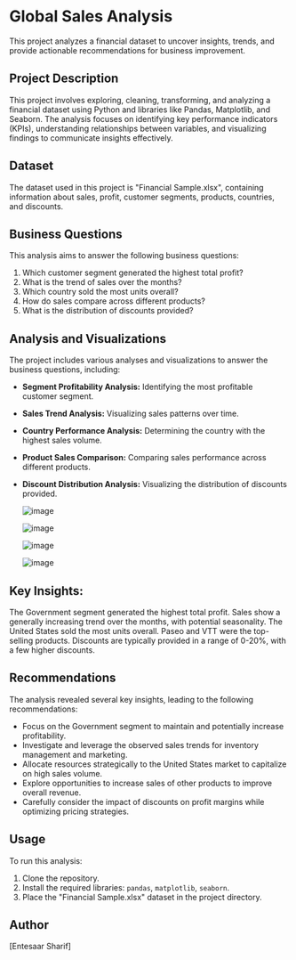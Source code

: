 # **Global Sales Analysis**


This project analyzes a financial dataset to uncover insights, trends, and provide actionable recommendations for business improvement.

## Project Description

This project involves exploring, cleaning, transforming, and analyzing a financial dataset using Python and libraries like Pandas, Matplotlib, and Seaborn. The analysis focuses on identifying key performance indicators (KPIs), understanding relationships between variables, and visualizing findings to communicate insights effectively.

## Dataset

The dataset used in this project is "Financial Sample.xlsx", containing information about sales, profit, customer segments, products, countries, and discounts.

## Business Questions

This analysis aims to answer the following business questions:

1. Which customer segment generated the highest total profit?
2. What is the trend of sales over the months?
3. Which country sold the most units overall?
4. How do sales compare across different products?
5. What is the distribution of discounts provided?

## Analysis and Visualizations

The project includes various analyses and visualizations to answer the business questions, including:

- **Segment Profitability Analysis:** Identifying the most profitable customer segment.
- **Sales Trend Analysis:** Visualizing sales patterns over time.  
- **Country Performance Analysis:** Determining the country with the highest sales volume.
- **Product Sales Comparison:** Comparing sales performance across different products.
- **Discount Distribution Analysis:** Visualizing the distribution of discounts provided.


  ![image](https://github.com/user-attachments/assets/ce63a1f3-a3d2-4183-9a69-14471e87b658)


  ![image](https://github.com/user-attachments/assets/5e498882-2e03-444b-9836-c31336021932)

  ![image](https://github.com/user-attachments/assets/b3d178b7-044c-49ee-a366-c089fdde6824)

  ![image](https://github.com/user-attachments/assets/984a53f1-279e-4ce7-a9f9-2108f6ea3cb3)



## Key Insights: 
The Government segment generated the highest total profit. Sales show a generally increasing trend over the months, with potential seasonality. 
The United States sold the most units overall.
Paseo and VTT were the top-selling products.
Discounts are typically provided in a range of 0-20%, with a few higher discounts. 

## Recommendations

The analysis revealed several key insights, leading to the following recommendations:

- Focus on the Government segment to maintain and potentially increase profitability.
- Investigate and leverage the observed sales trends for inventory management and marketing.
- Allocate resources strategically to the United States market to capitalize on high sales volume.
- Explore opportunities to increase sales of other products to improve overall revenue.
- Carefully consider the impact of discounts on profit margins while optimizing pricing strategies.

## Usage

To run this analysis:

1. Clone the repository.
2. Install the required libraries: `pandas`, `matplotlib`, `seaborn`.
3. Place the "Financial Sample.xlsx" dataset in the project directory.




## Author

[Entesaar Sharif]
